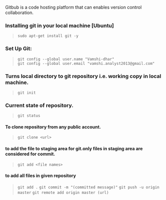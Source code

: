 Gitbub is a code hosting platform that can enables version control collaboration.
### Installing git in your local machine [Ubuntu]
> `sudo apt-get install git -y`

### Set Up Git:
> `git config --global user.name "Vamshi-dhar"`                                                    
> `git config --global user.email "vamshi.analyst2013@gmail.com"`

### Turns local directory to git repository i.e. working copy in local machine.
> `git init` 
### Current state of repository.
> `git status` 
#### To clone repository from any public account.
> `git clone <url>`
  
#### to add the file to staging area for git.only files in staging area are considered for commit.
> `git add <file names>`
  
#### to add all files in given repository
> `git add .` 
> `git commit -m "(committed message)"`
> `git push -u origin master`
> `git remote add origin master (url)`
